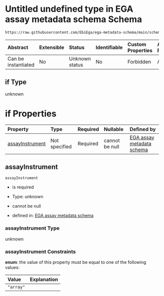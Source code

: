 # Untitled undefined type in EGA assay metadata schema Schema

```txt
https://raw.githubusercontent.com/EbiEga/ega-metadata-schema/main/schemas/EGA.assay.json#/properties/assayTypeSpecifications/allOf/0/if
```



| Abstract            | Extensible | Status         | Identifiable | Custom Properties | Additional Properties | Access Restrictions | Defined In                                                                 |
| :------------------ | :--------- | :------------- | :----------- | :---------------- | :-------------------- | :------------------ | :------------------------------------------------------------------------- |
| Can be instantiated | No         | Unknown status | No           | Forbidden         | Allowed               | none                | [EGA.assay.json\*](../../../schemas/EGA.assay.json "open original schema") |

## if Type

unknown

# if Properties

| Property                            | Type          | Required | Nullable       | Defined by                                                                                                                                                                                                                                                                                                                                            |
| :---------------------------------- | :------------ | :------- | :------------- | :---------------------------------------------------------------------------------------------------------------------------------------------------------------------------------------------------------------------------------------------------------------------------------------------------------------------------------------------------- |
| [assayInstrument](#assayinstrument) | Not specified | Required | cannot be null | [EGA assay metadata schema](ega-3-properties-assay-type-specifications-allof-if-the-assay-is-of-type-array-its-specifications-will-be-expected-if-properties-assayinstrument.md "https://raw.githubusercontent.com/EbiEga/ega-metadata-schema/main/schemas/EGA.assay.json#/properties/assayTypeSpecifications/allOf/0/if/properties/assayInstrument") |

## assayInstrument



`assayInstrument`

*   is required

*   Type: unknown

*   cannot be null

*   defined in: [EGA assay metadata schema](ega-3-properties-assay-type-specifications-allof-if-the-assay-is-of-type-array-its-specifications-will-be-expected-if-properties-assayinstrument.md "https://raw.githubusercontent.com/EbiEga/ega-metadata-schema/main/schemas/EGA.assay.json#/properties/assayTypeSpecifications/allOf/0/if/properties/assayInstrument")

### assayInstrument Type

unknown

### assayInstrument Constraints

**enum**: the value of this property must be equal to one of the following values:

| Value     | Explanation |
| :-------- | :---------- |
| `"array"` |             |
